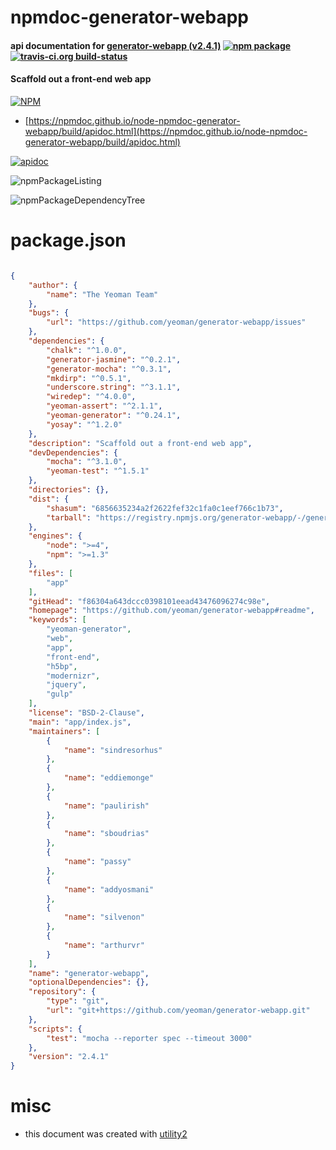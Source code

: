 # npmdoc-generator-webapp

#### api documentation for  [generator-webapp (v2.4.1)](https://github.com/yeoman/generator-webapp#readme)  [![npm package](https://img.shields.io/npm/v/npmdoc-generator-webapp.svg?style=flat-square)](https://www.npmjs.org/package/npmdoc-generator-webapp) [![travis-ci.org build-status](https://api.travis-ci.org/npmdoc/node-npmdoc-generator-webapp.svg)](https://travis-ci.org/npmdoc/node-npmdoc-generator-webapp)

#### Scaffold out a front-end web app

[![NPM](https://nodei.co/npm/generator-webapp.png?downloads=true&downloadRank=true&stars=true)](https://www.npmjs.com/package/generator-webapp)

- [https://npmdoc.github.io/node-npmdoc-generator-webapp/build/apidoc.html](https://npmdoc.github.io/node-npmdoc-generator-webapp/build/apidoc.html)

[![apidoc](https://npmdoc.github.io/node-npmdoc-generator-webapp/build/screenCapture.buildCi.browser.%252Ftmp%252Fbuild%252Fapidoc.html.png)](https://npmdoc.github.io/node-npmdoc-generator-webapp/build/apidoc.html)

![npmPackageListing](https://npmdoc.github.io/node-npmdoc-generator-webapp/build/screenCapture.npmPackageListing.svg)

![npmPackageDependencyTree](https://npmdoc.github.io/node-npmdoc-generator-webapp/build/screenCapture.npmPackageDependencyTree.svg)



# package.json

```json

{
    "author": {
        "name": "The Yeoman Team"
    },
    "bugs": {
        "url": "https://github.com/yeoman/generator-webapp/issues"
    },
    "dependencies": {
        "chalk": "^1.0.0",
        "generator-jasmine": "^0.2.1",
        "generator-mocha": "^0.3.1",
        "mkdirp": "^0.5.1",
        "underscore.string": "^3.1.1",
        "wiredep": "^4.0.0",
        "yeoman-assert": "^2.1.1",
        "yeoman-generator": "^0.24.1",
        "yosay": "^1.2.0"
    },
    "description": "Scaffold out a front-end web app",
    "devDependencies": {
        "mocha": "^3.1.0",
        "yeoman-test": "^1.5.1"
    },
    "directories": {},
    "dist": {
        "shasum": "6856635234a2f2622fef32c1fa0c1eef766c1b73",
        "tarball": "https://registry.npmjs.org/generator-webapp/-/generator-webapp-2.4.1.tgz"
    },
    "engines": {
        "node": ">=4",
        "npm": ">=1.3"
    },
    "files": [
        "app"
    ],
    "gitHead": "f86304a643dccc0398101eead43476096274c98e",
    "homepage": "https://github.com/yeoman/generator-webapp#readme",
    "keywords": [
        "yeoman-generator",
        "web",
        "app",
        "front-end",
        "h5bp",
        "modernizr",
        "jquery",
        "gulp"
    ],
    "license": "BSD-2-Clause",
    "main": "app/index.js",
    "maintainers": [
        {
            "name": "sindresorhus"
        },
        {
            "name": "eddiemonge"
        },
        {
            "name": "paulirish"
        },
        {
            "name": "sboudrias"
        },
        {
            "name": "passy"
        },
        {
            "name": "addyosmani"
        },
        {
            "name": "silvenon"
        },
        {
            "name": "arthurvr"
        }
    ],
    "name": "generator-webapp",
    "optionalDependencies": {},
    "repository": {
        "type": "git",
        "url": "git+https://github.com/yeoman/generator-webapp.git"
    },
    "scripts": {
        "test": "mocha --reporter spec --timeout 3000"
    },
    "version": "2.4.1"
}
```



# misc
- this document was created with [utility2](https://github.com/kaizhu256/node-utility2)
